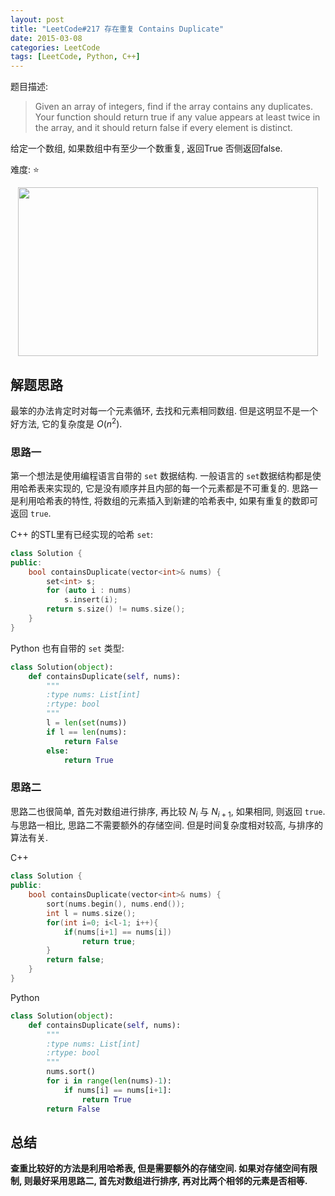 ```yaml
---
layout: post
title: "LeetCode#217 存在重复 Contains Duplicate"
date: 2015-03-08
categories: LeetCode
tags: [LeetCode, Python, C++]
---
```


题目描述:

> Given an array of integers, find if the array contains any duplicates.
> Your function should return true if any value appears at least twice in the array, and it should return false if every element is distinct.

给定一个数组, 如果数组中有至少一个数重复, 返回True 否侧返回false.

难度: ⭐

<!-- more -->

<p align="center">
<img src="https://s2.ax1x.com/2019/04/19/EprKCF.png" style="width:480px;height:270px;" />
</p>

## 解题思路

最笨的办法肯定时对每一个元素循环, 去找和元素相同数组. 但是这明显不是一个好方法, 它的复杂度是 $O(n^2)$.

### 思路一

第一个想法是使用编程语言自带的 `set` 数据结构. 一般语言的 `set`数据结构都是使用哈希表来实现的, 它是没有顺序并且内部的每一个元素都是不可重复的. 思路一是利用哈希表的特性, 将数组的元素插入到新建的哈希表中, 如果有重复的数即可返回 `true`.

C++ 的STL里有已经实现的哈希 `set`:

```c++
class Solution {
public:
    bool containsDuplicate(vector<int>& nums) {
        set<int> s;
        for (auto i : nums)
            s.insert(i);
        return s.size() != nums.size();
    }
}
```

Python 也有自带的 `set` 类型:

```python
class Solution(object):
    def containsDuplicate(self, nums):
        """
        :type nums: List[int]
        :rtype: bool
        """
        l = len(set(nums))
        if l == len(nums):
            return False
        else:
            return True
```

### 思路二

思路二也很简单, 首先对数组进行排序, 再比较 $N_i$ 与 $N_{i+1}$, 如果相同, 则返回 `true`. 与思路一相比, 思路二不需要额外的存储空间. 但是时间复杂度相对较高, 与排序的算法有关.

C++

```c++
class Solution {
public:
    bool containsDuplicate(vector<int>& nums) {
        sort(nums.begin(), nums.end());
        int l = nums.size();
        for(int i=0; i<l-1; i++){
            if(nums[i+1] == nums[i])
                return true;
        }
        return false;
    }
}
```

Python

```python
class Solution(object):
    def containsDuplicate(self, nums):
        """
        :type nums: List[int]
        :rtype: bool
        """
        nums.sort()
        for i in range(len(nums)-1):
            if nums[i] == nums[i+1]:
                return True
        return False
```

## 总结

**查重比较好的方法是利用哈希表, 但是需要额外的存储空间. 如果对存储空间有限制, 则最好采用思路二, 首先对数组进行排序, 再对比两个相邻的元素是否相等.**